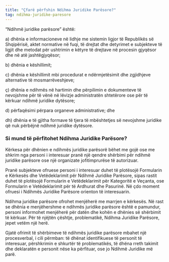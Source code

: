 ```yaml
---
title: "Çfarë përfshin Ndihma Juridike Parësore?"
tag: ndihma-juridike-paresore
---
```


“Ndihmë juridike parësore” është: 

a) dhënia e informacioneve në lidhje me sistemin ligjor të Republikës së Shqipërisë, aktet normative në fuqi, të drejtat dhe detyrimet e subjekteve të ligjit dhe metodat për ushtrimin e këtyre të drejtave në procesin gjyqësor dhe në atë jashtëgjyqësor;

b) dhënia e këshillimit;

c) dhënia e këshillimit mbi procedurat e ndërmjetësimit dhe zgjidhjeve alternative të mosmarrëveshjeve;

ç) dhënia e ndihmës në hartimin dhe përpilimin e dokumenteve të nevojshme për të vënë në lëvizje administratën shtetërore ose për të kërkuar ndihmë juridike dytësore;

d) përfaqësimi përpara organeve administrative; dhe

dh) dhënia e të gjitha formave të tjera të mbështetjes së nevojshme juridike që nuk përbëjnë ndihmë juridike dytësore.

### Si mund të përfitohet Ndihma Juridike Parësore?

Kërkesa për dhënien e ndihmës juridike parësorë bëhet me gojë ose me shkrim nga personi i interesuar pranë një qendre shërbimi për ndihmë juridike parësore ose një organizate jofitimprurëse të autorizuar.

Pranë subjekteve ofruese personi i interesuar duhet të plotësojë Formularin e Kërkesës dhe Vetëdeklarimit për Ndihmë Juridike Parësore, sipas rastit duhet të plotësojë Formularin e Vetëdeklarimit për Kategoritë e Veçanta, ose Formularin e Vetëdeklarimit për të Ardhurat dhe Pasurinë. Në çdo moment ofruesi i Ndihmës Juridike Parësore orienton të interesuarin.

Ndihma juridike parësore ofrohet menjëherë me marrjen e kërkesës. Në rast se dhënia e menjëhershme e ndihmës juridike parësore është e pamundur, personi informohet menjëherë për datën dhe kohën e dhënies së shërbimit të kërkuar. Për të njëjtën çështje, problematikë, Ndihma Juridike Parësore, jepet vetëm një herë.

Gjatë ofrimit të shërbimeve të ndihmës juridike parësore mbahet një procesverbal, i cili përmban: të dhënat identifikuese të personit të interesuar, përshkrimin e shkurtër të problematikës, të dhëna rreth takimit dhe deklaratën e personit nëse ka përfituar, ose jo Ndihmë Juridike më parë.